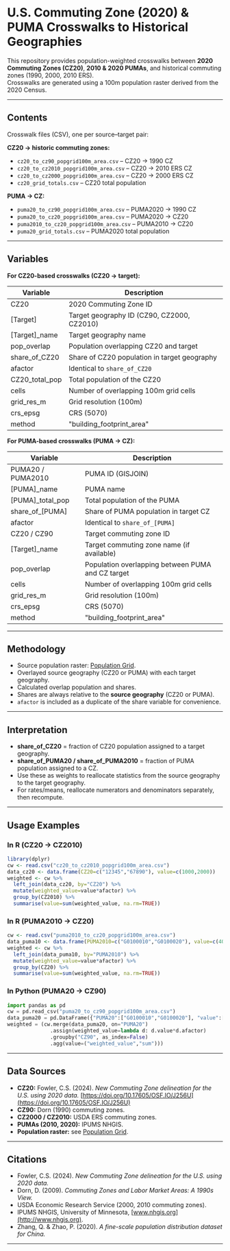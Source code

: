 # U.S. Commuting Zone (2020) & PUMA Crosswalks to Historical Geographies

This repository provides population-weighted crosswalks between **2020 Commuting Zones (CZ20)**, **2010 & 2020 PUMAs**, and historical commuting zones (1990, 2000, 2010 ERS).  
Crosswalks are generated using a 100m population raster derived from the 2020 Census.

---

## Contents

Crosswalk files (CSV), one per source–target pair:

**CZ20 → historic commuting zones:**
* `cz20_to_cz90_popgrid100m_area.csv` – CZ20 → 1990 CZ  
* `cz20_to_cz2010_popgrid100m_area.csv` – CZ20 → 2010 ERS CZ  
* `cz20_to_cz2000_popgrid100m_area.csv` – CZ20 → 2000 ERS CZ  
* `cz20_grid_totals.csv` – CZ20 total population  

**PUMA → CZ:**
* `puma20_to_cz90_popgrid100m_area.csv` – PUMA2020 → 1990 CZ  
* `puma20_to_cz20_popgrid100m_area.csv` – PUMA2020 → CZ20  
* `puma2010_to_cz20_popgrid100m_area.csv` – PUMA2010 → CZ20  
* `puma20_grid_totals.csv` – PUMA2020 total population  

---

## Variables

**For CZ20-based crosswalks (CZ20 → target):**

| Variable         | Description                                  |
| ---------------- | -------------------------------------------- |
| CZ20             | 2020 Commuting Zone ID                       |
| \[Target]        | Target geography ID (CZ90, CZ2000, CZ2010)   |
| \[Target]\_name  | Target geography name                        |
| pop\_overlap     | Population overlapping CZ20 and target       |
| share\_of\_CZ20  | Share of CZ20 population in target geography |
| afactor          | Identical to `share_of_CZ20`                 |
| CZ20\_total\_pop | Total population of the CZ20                 |
| cells            | Number of overlapping 100m grid cells        |
| grid\_res\_m     | Grid resolution (100m)                       |
| crs\_epsg        | CRS (5070)                                   |
| method           | "building\_footprint\_area"                  |

**For PUMA-based crosswalks (PUMA → CZ):**

| Variable           | Description                                        |
| ------------------ | -------------------------------------------------- |
| PUMA20 / PUMA2010  | PUMA ID (GISJOIN)                                  |
| \[PUMA]\_name      | PUMA name                                          |
| \[PUMA]\_total\_pop| Total population of the PUMA                       |
| share\_of\_[PUMA]  | Share of PUMA population in target CZ              |
| afactor            | Identical to `share_of_[PUMA]`                     |
| CZ20 / CZ90        | Target commuting zone ID                           |
| \[Target]\_name    | Target commuting zone name (if available)          |
| pop\_overlap       | Population overlapping between PUMA and CZ target  |
| cells              | Number of overlapping 100m grid cells              |
| grid\_res\_m       | Grid resolution (100m)                             |
| crs\_epsg          | CRS (5070)                                         |
| method             | "building\_footprint\_area"                        |

---

## Methodology

* Source population raster: [Population Grid](../population_grid/).  
* Overlayed source geography (CZ20 or PUMA) with each target geography.  
* Calculated overlap population and shares.  
* Shares are always relative to the **source geography** (CZ20 or PUMA).  
* `afactor` is included as a duplicate of the share variable for convenience.  

---

## Interpretation

* **share\_of\_CZ20** = fraction of CZ20 population assigned to a target geography.  
* **share\_of\_PUMA20 / share\_of\_PUMA2010** = fraction of PUMA population assigned to a CZ.  
* Use these as weights to reallocate statistics from the source geography to the target geography.  
* For rates/means, reallocate numerators and denominators separately, then recompute.  

---

## Usage Examples

### In R (CZ20 → CZ2010)

```r
library(dplyr)
cw <- read.csv("cz20_to_cz2010_popgrid100m_area.csv")
data_cz20 <- data.frame(CZ20=c("12345","67890"), value=c(1000,2000))
weighted <- cw %>% 
  left_join(data_cz20, by="CZ20") %>% 
  mutate(weighted_value=value*afactor) %>% 
  group_by(CZ2010) %>% 
  summarise(value=sum(weighted_value, na.rm=TRUE))
````

### In R (PUMA2010 → CZ20)

```r
cw <- read.csv("puma2010_to_cz20_popgrid100m_area.csv")
data_puma10 <- data.frame(PUMA2010=c("G0100010","G0100020"), value=c(4000,7000))
weighted <- cw %>% 
  left_join(data_puma10, by="PUMA2010") %>% 
  mutate(weighted_value=value*afactor) %>% 
  group_by(CZ20) %>% 
  summarise(value=sum(weighted_value, na.rm=TRUE))
```

### In Python (PUMA20 → CZ90)

```python
import pandas as pd
cw = pd.read_csv("puma20_to_cz90_popgrid100m_area.csv")
data_puma20 = pd.DataFrame({"PUMA20":["G0100010","G0100020"], "value":[5000,8000]})
weighted = (cw.merge(data_puma20, on="PUMA20")
              .assign(weighted_value=lambda d: d.value*d.afactor)
              .groupby("CZ90", as_index=False)
              .agg(value=("weighted_value","sum")))
```

---

## Data Sources

* **CZ20:** Fowler, C.S. (2024). *New Commuting Zone delineation for the U.S. using 2020 data.* [https://doi.org/10.17605/OSF.IO/J256U](https://doi.org/10.17605/OSF.IO/J256U)
* **CZ90:** Dorn (1990) commuting zones.
* **CZ2000 / CZ2010:** USDA ERS commuting zones.
* **PUMAs (2010, 2020):** IPUMS NHGIS.
* **Population raster:** see [Population Grid](../population_grid/).

---

## Citations

* Fowler, C.S. (2024). *New Commuting Zone delineation for the U.S. using 2020 data.*
* Dorn, D. (2009). *Commuting Zones and Labor Market Areas: A 1990s View.*
* USDA Economic Research Service (2000, 2010 commuting zones).
* IPUMS NHGIS, University of Minnesota, [www.nhgis.org](http://www.nhgis.org).
* Zhang, Q. & Zhao, P. (2020). *A fine-scale population distribution dataset for China.*

---



